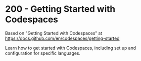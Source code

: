 # 200 - Getting Started with Codespaces

Based on "Getting Started with Codespaces" at https://docs.github.com/en/codespaces/getting-started

Learn how to get started with Codespaces, including set up and configuration for specific languages.
